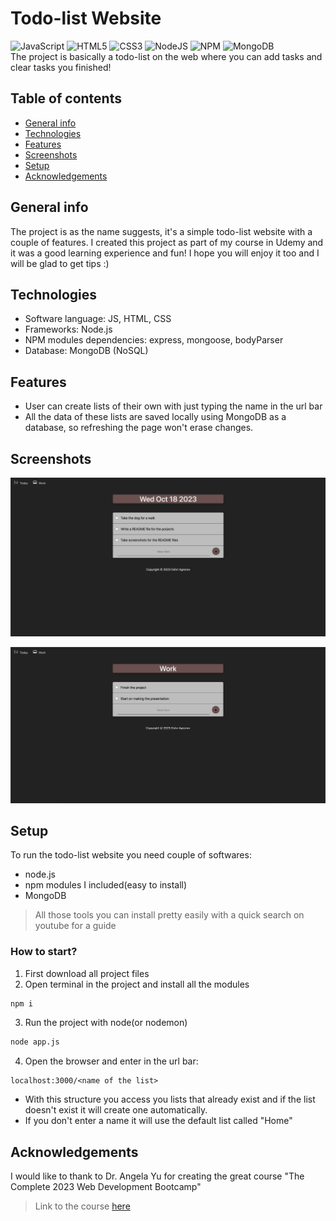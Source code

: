 # Todo-list Website
![JavaScript](https://img.shields.io/badge/javascript-%23323330.svg?style=for-the-badge&logo=javascript&logoColor=%23F7DF1E) ![HTML5](https://img.shields.io/badge/html5-%23E34F26.svg?style=for-the-badge&logo=html5&logoColor=white) ![CSS3](https://img.shields.io/badge/css3-%231572B6.svg?style=for-the-badge&logo=css3&logoColor=white) ![NodeJS](https://img.shields.io/badge/node.js-6DA55F?style=for-the-badge&logo=node.js&logoColor=white) ![NPM](https://img.shields.io/badge/NPM-%23CB3837.svg?style=for-the-badge&logo=npm&logoColor=white) ![MongoDB](https://img.shields.io/badge/MongoDB-%234ea94b.svg?style=for-the-badge&logo=mongodb&logoColor=white)
<br>
The project is basically a todo-list on the web where you can add tasks and clear tasks you finished!

## Table of contents
* [General info](#general-info)
* [Technologies](#technologies)
* [Features](#features)
* [Screenshots](#screenshots)
* [Setup](#setup)
* [Acknowledgements](#acknowledgements)

## General info
The project is as the name suggests, it's a simple todo-list website with a couple of features.
I created this project as part of my course in Udemy and it was a good learning experience and fun!
I hope you will enjoy it too and I will be glad to get tips :)

## Technologies
- Software language: JS, HTML, CSS
- Frameworks: Node.js
- NPM modules dependencies: express, mongoose, bodyParser
- Database: MongoDB (NoSQL)

## Features
- User can create lists of their own with just typing the name in the url bar
- All the data of these lists are saved locally using MongoDB as a database, so refreshing the page won't erase changes.

## Screenshots
![Today-list-image](./public/assets/Today-list-image.jpg)

![Work-list-image](./public/assets/Work-list-image.jpg)

## Setup
To run the todo-list website you need couple of softwares:
- node.js
- npm modules I included(easy to install)
- MongoDB
> All those tools you can install pretty easily with a quick search on youtube for a guide

### How to start?
1. First download all project files
2. Open terminal in the project and install all the modules

```bash
npm i
```

3. Run the project with node(or nodemon)

```bash
node app.js
```
4. Open the browser and enter in the url bar:
```
localhost:3000/<name of the list>
```

- With this structure you access you lists that already exist and if the list doesn't exist it will create one automatically.
- If you don't enter a name it will use the default list called "Home"

## Acknowledgements
I would like to thank to Dr. Angela Yu for creating the great course "The Complete 2023 Web Development Bootcamp"
> Link to the course [here](https://www.udemy.com/course/the-complete-web-development-bootcamp/?kw=The+Complete+2023+Web+Development+Bootcamp&src=sac)
